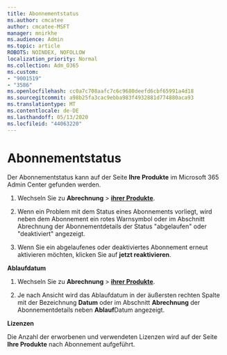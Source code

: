```yaml
---
title: Abonnementstatus
ms.author: cmcatee
author: cmcatee-MSFT
manager: mnirkhe
ms.audience: Admin
ms.topic: article
ROBOTS: NOINDEX, NOFOLLOW
localization_priority: Normal
ms.collection: Adm_O365
ms.custom:
- "9001519"
- "3586"
ms.openlocfilehash: cc0a7c708aafc7c6c9680deefd6cbf65991a4d18
ms.sourcegitcommit: a98b25fa3cac9ebba983f4932881d774880aca93
ms.translationtype: MT
ms.contentlocale: de-DE
ms.lasthandoff: 05/13/2020
ms.locfileid: "44063220"
---
```

# <a name="subscription-status"></a>Abonnementstatus

Der Abonnementstatus kann auf der Seite **Ihre Produkte** im Microsoft 365 Admin Center gefunden werden.

1. Wechseln Sie zu **Abrechnung**  >  **[ihrer Produkte](https://go.microsoft.com/fwlink/p/?linkid=842054)**.

2. Wenn ein Problem mit dem Status eines Abonnements vorliegt, wird neben dem Abonnement ein rotes Warnsymbol oder im Abschnitt Abrechnung der Abonnementdetails der Status "abgelaufen" oder "deaktiviert" angezeigt.

3. Wenn Sie ein abgelaufenes oder deaktiviertes Abonnement erneut aktivieren möchten, klicken Sie auf **jetzt reaktivieren**.

**Ablaufdatum**

1. Wechseln Sie zu **Abrechnung**  >  **[ihrer Produkte](https://go.microsoft.com/fwlink/p/?linkid=842054)**.

2. Je nach Ansicht wird das Ablaufdatum in der äußersten rechten Spalte mit der Bezeichnung **Datum** oder im Abschnitt **Abrechnung** der Abonnementdetails neben **Ablauf**Datum angezeigt.

**Lizenzen**

Die Anzahl der erworbenen und verwendeten Lizenzen wird auf der Seite **Ihre Produkte** nach Abonnement aufgeführt.

